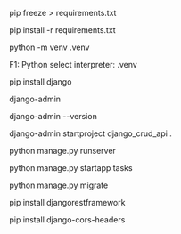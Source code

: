 pip freeze > requirements.txt

pip install -r requirements.txt


python -m venv .venv

F1: Python select interpreter: .venv

pip install django

django-admin

django-admin --version

django-admin startproject django_crud_api .

python manage.py runserver

python manage.py startapp tasks

python manage.py migrate

pip install djangorestframework

pip install django-cors-headers
